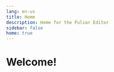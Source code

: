 ```yaml
---
lang: en-us
title: Home
description: Home for the Pulsar Editor
sidebar: false
home: true
---
```


# Welcome!
